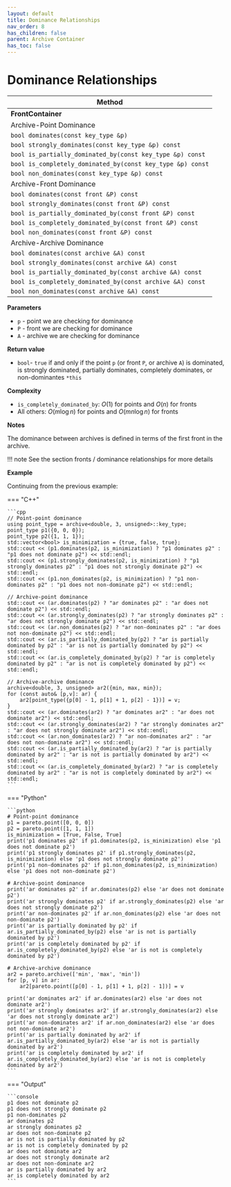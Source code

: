 ```yaml
---
layout: default
title: Dominance Relationships
nav_order: 8
has_children: false
parent: Archive Container
has_toc: false
---
```

# Dominance Relationships

| Method                                                     |
| ---------------------------------------------------------- |
| **FrontContainer**                                        |
| Archive-Point Dominance                                      |
| `bool dominates(const key_type &p)`                        |
| `bool strongly_dominates(const key_type &p) const`         |
| `bool is_partially_dominated_by(const key_type &p) const`  |
| `bool is_completely_dominated_by(const key_type &p) const` |
| `bool non_dominates(const key_type &p) const`              |
| Archive-Front Dominance                                      |
| `bool dominates(const front &P) const`                     |
| `bool strongly_dominates(const front &P) const`            |
| `bool is_partially_dominated_by(const front &P) const`     |
| `bool is_completely_dominated_by(const front &P) const`    |
| `bool non_dominates(const front &P) const`                 |
| Archive-Archive Dominance                                      |
| `bool dominates(const archive &A) const`                     |
| `bool strongly_dominates(const archive &A) const`            |
| `bool is_partially_dominated_by(const archive &A) const`     |
| `bool is_completely_dominated_by(const archive &A) const`    |
| `bool non_dominates(const archive &A) const`                 |

**Parameters**

* `p` - point we are checking for dominance
* `P` - front we are checking for dominance
* `A` - archive we are checking for dominance

**Return value**

* `bool`- `true` if and only if the point `p` (or front `P`, or archive `A`) is dominated, is strongly dominated, partially dominates, completely dominates, or non-dominantes `*this`

**Complexity**

* `is_completely_dominated_by`:  $O(1)$ for points and $O(n)$ for fronts
* All others:  $O(m \log n)$ for points and $O(m n \log n)$ for fronts

**Notes**

The dominance between archives is defined in terms of the first front in the archive.

!!! note
    See the section fronts / dominance relationships for more details 

**Example**

Continuing from the previous example:

=== "C++"

    ```cpp
    // Point-point dominance
    using point_type = archive<double, 3, unsigned>::key_type;
    point_type p1({0, 0, 0});
    point_type p2({1, 1, 1});
    std::vector<bool> is_minimization = {true, false, true};
    std::cout << (p1.dominates(p2, is_minimization) ? "p1 dominates p2" : "p1 does not dominate p2") << std::endl;
    std::cout << (p1.strongly_dominates(p2, is_minimization) ? "p1 strongly dominates p2" : "p1 does not strongly dominate p2") << std::endl;
    std::cout << (p1.non_dominates(p2, is_minimization) ? "p1 non-dominates p2" : "p1 does not non-dominate p2") << std::endl;
    
    // Archive-point dominance
    std::cout << (ar.dominates(p2) ? "ar dominates p2" : "ar does not dominate p2") << std::endl;
    std::cout << (ar.strongly_dominates(p2) ? "ar strongly dominates p2" : "ar does not strongly dominate p2") << std::endl;
    std::cout << (ar.non_dominates(p2) ? "ar non-dominates p2" : "ar does not non-dominate p2") << std::endl;
    std::cout << (ar.is_partially_dominated_by(p2) ? "ar is partially dominated by p2" : "ar is not is partially dominated by p2") << std::endl;
    std::cout << (ar.is_completely_dominated_by(p2) ? "ar is completely dominated by p2" : "ar is not is completely dominated by p2") << std::endl;
    
    // Archive-archive dominance
    archive<double, 3, unsigned> ar2({min, max, min});
    for (const auto& [p,v]: ar) {
        ar2[point_type({p[0] - 1, p[1] + 1, p[2] - 1})] = v;
    }
    std::cout << (ar.dominates(ar2) ? "ar dominates ar2" : "ar does not dominate ar2") << std::endl;
    std::cout << (ar.strongly_dominates(ar2) ? "ar strongly dominates ar2" : "ar does not strongly dominate ar2") << std::endl;
    std::cout << (ar.non_dominates(ar2) ? "ar non-dominates ar2" : "ar does not non-dominate ar2") << std::endl;
    std::cout << (ar.is_partially_dominated_by(ar2) ? "ar is partially dominated by ar2" : "ar is not is partially dominated by ar2") << std::endl;
    std::cout << (ar.is_completely_dominated_by(ar2) ? "ar is completely dominated by ar2" : "ar is not is completely dominated by ar2") << std::endl;
    ```

=== "Python"

    ```python
    # Point-point dominance
    p1 = pareto.point([0, 0, 0])
    p2 = pareto.point([1, 1, 1])
    is_minimization = [True, False, True]
    print('p1 dominates p2' if p1.dominates(p2, is_minimization) else 'p1 does not dominate p2')
    print('p1 strongly dominates p2' if p1.strongly_dominates(p2, is_minimization) else 'p1 does not strongly dominate p2')
    print('p1 non-dominates p2' if p1.non_dominates(p2, is_minimization) else 'p1 does not non-dominate p2')
    
    # Archive-point dominance
    print('ar dominates p2' if ar.dominates(p2) else 'ar does not dominate p2')
    print('ar strongly dominates p2' if ar.strongly_dominates(p2) else 'ar does not strongly dominate p2')
    print('ar non-dominates p2' if ar.non_dominates(p2) else 'ar does not non-dominate p2')
    print('ar is partially dominated by p2' if ar.is_partially_dominated_by(p2) else 'ar is not is partially dominated by p2')
    print('ar is completely dominated by p2' if ar.is_completely_dominated_by(p2) else 'ar is not is completely dominated by p2')
    
    # Archive-archive dominance
    ar2 = pareto.archive(['min', 'max', 'min'])
    for [p, v] in ar:
        ar2[pareto.point([p[0] - 1, p[1] + 1, p[2] - 1])] = v
    
    print('ar dominates ar2' if ar.dominates(ar2) else 'ar does not dominate ar2')
    print('ar strongly dominates ar2' if ar.strongly_dominates(ar2) else 'ar does not strongly dominate ar2')
    print('ar non-dominates ar2' if ar.non_dominates(ar2) else 'ar does not non-dominate ar2')
    print('ar is partially dominated by ar2' if ar.is_partially_dominated_by(ar2) else 'ar is not is partially dominated by ar2')
    print('ar is completely dominated by ar2' if ar.is_completely_dominated_by(ar2) else 'ar is not is completely dominated by ar2')
    ```

=== "Output"

    ```console
    p1 does not dominate p2
    p1 does not strongly dominate p2
    p1 non-dominates p2
    ar dominates p2
    ar strongly dominates p2
    ar does not non-dominate p2
    ar is not is partially dominated by p2
    ar is not is completely dominated by p2
    ar does not dominate ar2
    ar does not strongly dominate ar2
    ar does not non-dominate ar2
    ar is partially dominated by ar2
    ar is completely dominated by ar2
    ```



<!-- Generated with mdsplit: https://github.com/alandefreitas/mdsplit -->
